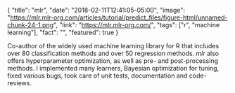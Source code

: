 {
  "title": "mlr",
  "date": "2018-02-11T12:41:05-05:00",
  "image": "https://mlr.mlr-org.com/articles/tutorial/predict_files/figure-html/unnamed-chunk-24-1.png",
  "link": "https://mlr.mlr-org.com/",
  "tags": ["r", "machine learning"],
  "fact": "",
  "featured": true
}

Co-author of the widely used machine learning library for R that includes over 80 classification methods and over 50 regression methods. *mlr* also offers hyperparameter optimization, as well as pre- and post-processing methods. I implemented many learners, Bayesian optimization for tuning, fixed various bugs, took care of unit tests, documentation and code-reviews.
